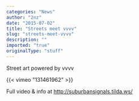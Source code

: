 ```yaml
---
categories: "News"
author: "2nz"
date: "2015-07-02"
title: "Streets meet vvvv"
slug: "streets-meet-vvvv"
description: ""
imported: "true"
originalType: "stuff"
---
```



Street art powered by vvvv

{{< vimeo "131461962" >}}

Full video & info at <http://suburbansignals.tilda.ws/>
